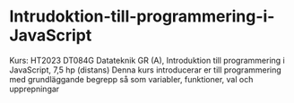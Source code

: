 # Intrudoktion-till-programmering-i-JavaScript
Kurs: HT2023 DT084G Datateknik GR (A), Introduktion till programmering i JavaScript, 7,5 hp (distans)
Denna kurs introducerar er till programmering med grundläggande begrepp så som variabler, funktioner, val och upprepningar
